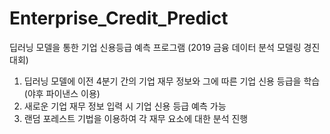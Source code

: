﻿# Enterprise_Credit_Predict
딥러닝 모델을 통한 기업 신용등급 예측 프로그램 (2019 금융 데이터 분석 모델링 경진대회)

1) 딥러닝 모델에 이전 4분기 간의 기업 재무 정보와 그에 따른 기업 신용 등급을 학습(야후 파이낸스 이용)
2) 새로운 기업 재무 정보 입력 시 기업 신용 등급 예측 가능
3) 랜덤 포레스트 기법을 이용하여 각 재무 요소에 대한 분석 진행